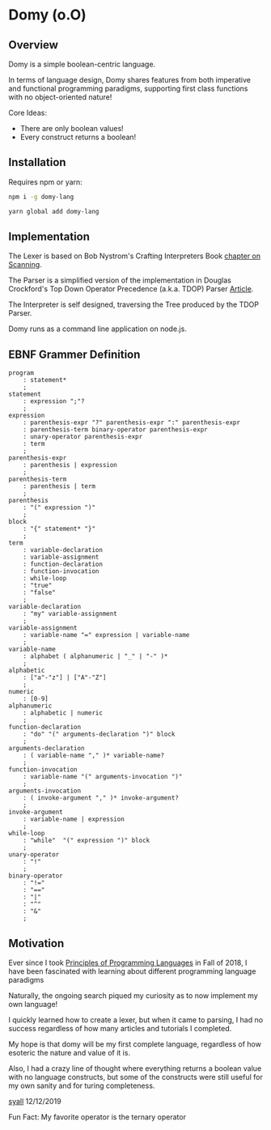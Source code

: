 # Domy (o.O)

## Overview

Domy is a simple boolean-centric language.

In terms of language design, Domy shares features from both imperative and functional programming paradigms, supporting first class functions with no object-oriented nature!

Core Ideas:

* There are only boolean values!
* Every construct returns a boolean!

## Installation

Requires npm or yarn:

```bash
npm i -g domy-lang
```

```bash
yarn global add domy-lang
```

## Implementation

The Lexer is based on Bob Nystrom's Crafting Interpreters Book [chapter on Scanning](http://craftinginterpreters.com/scanning.html).

The Parser is a simplified version of the implementation in Douglas Crockford's Top Down Operator Precedence (a.k.a. TDOP) Parser [Article](http://crockford.com/javascript/tdop/tdop.html).

The Interpreter is self designed, traversing the Tree produced by the TDOP Parser.

Domy runs as a command line application on node.js.

## EBNF Grammer Definition

```text
program
    : statement*
    ;
statement
    : expression ";"?
    ;
expression
    : parenthesis-expr "?" parenthesis-expr ":" parenthesis-expr
    : parenthesis-term binary-operator parenthesis-expr
    : unary-operator parenthesis-expr
    : term
    ;
parenthesis-expr
    : parenthesis | expression
    ;
parenthesis-term
    : parenthesis | term
    ;
parenthesis
    : "(" expression ")"
    ;
block
    : "{" statement* "}"
    ;
term
    : variable-declaration
    : variable-assignment
    : function-declaration
    : function-invocation
    : while-loop
    : "true"
    : "false"
    ;
variable-declaration
    : "my" variable-assignment
    ;
variable-assignment
    : variable-name "=" expression | variable-name
    ;
variable-name
    : alphabet ( alphanumeric | "_" | "-" )*
    ;
alphabetic
    : ["a"-"z"] | ["A"-"Z"]
    ;
numeric
    : [0-9]
alphanumeric
    : alphabetic | numeric
    ;
function-declaration
    : "do" "(" arguments-declaration ")" block
    ;
arguments-declaration
    : ( variable-name "," )* variable-name?
    ;
function-invocation
    : variable-name "(" arguments-invocation ")"
    ;
arguments-invocation
    : ( invoke-argument "," )* invoke-argument?
    ;
invoke-argument
    : variable-name | expression
    ;
while-loop
    : "while"  "(" expression ")" block
    ;
unary-operator
    : "!"
    ;
binary-operator
    : "!="
    : "=="
    : "|"
    : "^"
    : "&"
    ;
```

## Motivation

Ever since I took [Principles of Programming Languages](https://www.cs.rutgers.edu/courses/principles-of-programming-languages) in Fall of 2018, I have been fascinated with learning about different programming language paradigms

Naturally, the ongoing search piqued my curiosity as to now implement my own language!

I quickly learned how to create a lexer, but when it came to parsing, I had no success regardless of how many articles and tutorials I completed.

My hope is that domy will be my first complete language, regardless of how esoteric the nature and value of it is.

Also, I had a crazy line of thought where everything returns a boolean value with no language constructs, but some of the constructs were still useful for my own sanity and for turing completeness.

[syall](https://github.com/syall)
12/12/2019

Fun Fact: My favorite operator is the ternary operator

